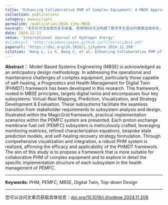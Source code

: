 ```yaml
---
title: "Enhancing Collaborative PHM of Complex Equipment: A MBSE Approach for PEMFC Health Management Systems"
collection: publications
category: manuscripts
permalink: /publication/2024-ijhe-MBSE
excerpt: '本文针对含自愈的复杂装备，使用MBSE方法构建了数字孪生驱动的健康运维体系，并以PEMFC为例进行实践域分析。'
date: 2024-12-11
venue: 'International Journal of Hydrogen Energy'
#slidesurl: 'http://academicpages.github.io/files/slides2.pdf'
paperurl: 'https://doi.org/10.1016/j.ijhydene.2024.11.208'
citation: 'Wang L, Li X, Wang C, et al. Enhancing Collaborative PHM of Complex Equipment: A MBSE Approach for PEMFC Health Management Systems[J]. International Journal of Hydrogen Energy, 2024, 94: 1361-1373'
---
```


**Abstract：**
Model-Based Systems Engineering (MBSE) is acknowledged as an anticipatory design methodology. In addressing the operational and maintenance challenges of complex equipment, particularly those capable of self-healing, a Prognostics and Health Management for Digital Twin (PHMDT) framework has been developed in this research. This framework, rooted in MBSE principles, targets digital twins and encompasses four key subsystems: Virtual-Real Mapping, Prediction, Visualization, and Strategy Development & Evaluation. These subsystems facilitate the seamless transition from stakeholder requirements to subsystem analysis and design. Illustrated within the MagicGrid framework, practical implementation scenarios within the PEMFC system are presented. Each proton exchange membrane fuel cell (PEMFC) subsystem is meticulously crafted, leveraging monitoring matrices, refined characterization equations, bespoke state prediction models, and self-healing recovery strategy formulation. Through comprehensive visualization and integration, a robust PHM system is realized, affirming the efficacy and applicability of the PHMDT framework. The aim of this study is to propose a framework that is more suitable for collaborative PHM of complex equipment and to explore in detail the specific implementation structure of each subsystem in the health management of PEMFC.

***

**Keywords:**
PHM, PEMFC, MBSE, Digital Twin, Top-down Design

***

您可以访问文章页获取具体信息：[doi.org/10.1016/j.ijhydene.2024.11.208](https://doi.org/10.1016/j.ijhydene.2024.11.208)
